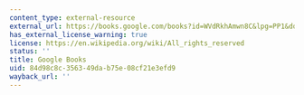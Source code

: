 ```yaml
---
content_type: external-resource
external_url: https://books.google.com/books?id=WVdRkhAmwn8C&lpg=PP1&dq=didi%20emmons%20wild%20flavors&pg=PR9#v=onepage&q=didi%20emmons%20wild%20flavors&f=false
has_external_license_warning: true
license: https://en.wikipedia.org/wiki/All_rights_reserved
status: ''
title: Google Books
uid: 84d98c8c-3563-49da-b75e-08cf21e3efd9
wayback_url: ''
---
```

